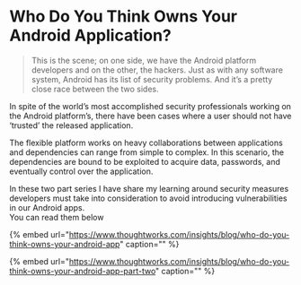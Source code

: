 # Who Do You Think Owns Your Android Application?

> This is the scene; on one side, we have the Android platform developers and on the other, the hackers. Just as with any software system, Android has its list of security problems. And it’s a pretty close race between the two sides.

In spite of the world’s most accomplished security professionals working on the Android platform’s, there have been cases where a user should not have ‘trusted’ the released application.

The flexible platform works on heavy collaborations between applications and dependencies can range from simple to complex. In this scenario, the dependencies are bound to be exploited to acquire data, passwords, and eventually control over the application.

In these two part series I have share my learning around security measures developers must take into consideration to avoid introducing vulnerabilities in our Android apps.  
You can read them below

{% embed url="https://www.thoughtworks.com/insights/blog/who-do-you-think-owns-your-android-app" caption="" %}

{% embed url="https://www.thoughtworks.com/insights/blog/who-do-you-think-owns-your-android-app-part-two" caption="" %}

